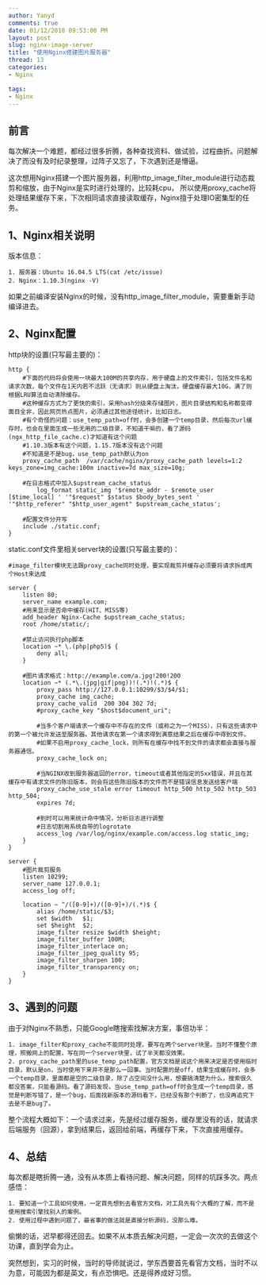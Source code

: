 ```yaml
---
author: Yanyd
comments: true
date: 01/12/2018 09:53:00 PM 
layout: post
slug: nginx-image-server
title: "使用Nginx搭建图片服务器"
thread: 13
categories: 
- Nginx

tags:
- Nginx
---
```


## 前言

每次解决一个难题，都经过很多折腾，各种查找资料、做试验，过程曲折。问题解决了而没有及时纪录整理，过阵子又忘了，下次遇到还是懵逼。

这次想用Nginx搭建一个图片服务器，利用http_image_filter_module进行动态裁剪和缩放，由于Nginx是实时进行处理的，比较耗cpu，
所以使用proxy_cache将处理结果缓存下来，下次相同请求直接读取缓存，Nginx擅于处理IO密集型的任务。

## 1、Nginx相关说明

版本信息：
	
	1. 服务器：Ubuntu 16.04.5 LTS(cat /etc/issue)
	2. Nginx：1.10.3(nginx -V)

如果之前编译安装Nginx的时候，没有http_image_filter_module，需要重新手动编译进去。

## 2、Nginx配置

http块的设置(只写最主要的)：
	
	http {
		#下面的代码将会使用一块最大100M的共享内存，用于硬盘上的文件索引，包括文件名和请求次数，每个文件在1天内若不活跃（无请求）则从硬盘上淘汰，硬盘缓存最大10G，满了则根据LRU算法自动清除缓存。
		#这种缓存方式为了更快的索引，采用hash分级来存储图片，图片目录结构和名称都变得面目全非，因此网页热点图片，必须通过其他途径统计，比如日志。
		#有个奇怪的问题：use_temp_path=off时，会多创建一个temp目录，然后每次url缓存时，也会在里面生成一些无用的二级目录，不知道干嘛的，看了源码(ngx_http_file_cache.c)才知道有这个问题
		#1.10.3版本有这个问题，1.15.7版本没有这个问题
		#不知道是不是bug，use_temp_path默认为on
		proxy_cache_path  /var/cache/nginx/proxy_cache_path levels=1:2 keys_zone=img_cache:100m inactive=7d max_size=10g;
		
		#在日志格式中加入$upstream_cache_status
    		log_format static_img '$remote_addr - $remote_user [$time_local] ' '"$request" $status $body_bytes_sent ' '"$http_referer" "$http_user_agent" $upstream_cache_status';
		
		#配置文件分开写
		include ./static.conf;
	}

static.conf文件里相关server块的设置(只写最主要的)：
	
	#image_filter模块无法跟proxy_cache同时处理，要实现裁剪并缓存必须要将请求拆成两个Host来达成

	server {
	    listen 80;
	    server_name example.com;
	    #用来显示是否命中缓存(HIT、MISS等)
	    add_header Nginx-Cache $upstream_cache_status;
	    root /home/static/;

	    #禁止访问执行php脚本
	    location ~* \.(php|php5)$ {
	        deny all;
	    }
	    
	    #图片请求格式：http://example.com/a.jpg!200!200
	    location ~* (.*\.(jpg|gif|png))!(.*)!(.*)$ {
	        proxy_pass http://127.0.0.1:10299/$3/$4/$1;
	        proxy_cache img_cache;
	        proxy_cache_valid  200 304 302 7d;
	        #proxy_cache_key "$host$document_uri";
	
	        #当多个客户端请求一个缓存中不存在的文件（或称之为一个MISS），只有这些请求中的第一个被允许发送至服务器。其他请求在第一个请求得到满意结果之后在缓存中得到文件。
	        #如果不启用proxy_cache_lock，则所有在缓存中找不到文件的请求都会直接与服务器通信。
	        proxy_cache_lock on;
	
	        #当NGINX收到服务器返回的error，timeout或者其他指定的5xx错误，并且在其缓存中有请求文件的陈旧版本，则会将这些陈旧版本的文件而不是错误信息发送给客户端
	        proxy_cache_use_stale error timeout http_500 http_502 http_503 http_504;
	        expires 7d;
	
	        #到时可以用来统计命中情况，分析日志进行调整
	        #日志切割用系统自带的logrotate
	        access_log /var/log/nginx/example.com/access.log static_img;
	  	}
	}

	server {
	    #图片裁剪服务
	    listen 10299;
	    server_name 127.0.0.1;
	    access_log off;
	
	    location ~ ^/([0-9]+)/([0-9]+)/(.*)$ {
	        alias /home/static/$3;
	        set $width   $1;
	        set $height  $2;
	        image_filter resize $width $height;
	        image_filter_buffer 100M;
	        image_filter_interlace on;
	        image_filter_jpeg_quality 95;
	        image_filter_sharpen 100;
	        image_filter_transparency on;
	    }
	}

## 3、遇到的问题

由于对Nginx不熟悉，只能Google瞎搜索找解决方案，事倍功半：
	
	1. image_filter和proxy_cache不能同时处理，要写在两个server块里。当时不懂整个原理，照搬网上的配置，写在同一个server块里，试了半天都没效果。
	2. proxy_cache_path里的use_temp_path配置，官方文档是说这个用来决定是否使用临时目录，默认是on，当时使用下来并不是那么一回事。当时配置的是off，结果生成缓存时，会多一个temp目录，里面都是空的二级目录，除了占空间没什么用，想要搞清楚为什么，搜索很久都没答案，只能看源码。看了源码发现，当use_temp_path=off时会生成一个temp目录，感觉是判断写错了，是一个bug，后面找新版本的源码看下，已经没有那个判断了，也没再追究下去是不是bug了。

整个流程大概如下：一个请求过来，先是经过缓存服务，缓存里没有的话，就请求后端服务（回源），拿到结果后，返回给前端，再缓存下来，下次直接用缓存。

## 4、总结

每次都是瞎折腾一通，没有从本质上看待问题、解决问题，同样的坑踩多次。两点感悟：
	
	1. 要知道一个工具如何使用，一定首先想到去看官方文档，对工具先有个大概的了解，而不是使用搜索引擎找别人的案例。
	2. 使用过程中遇到问题了，最省事的做法就是直接分析源码，没那么难。

偷懒的话，迟早都得还回去。如果不从本质去解决问题，一定会一次次的去做这个功课，直到学会为止。

突然想到，实习的时候，当时的导师就说过，学东西要首先看官方文档，当时不以为意，可能因为都是英文，有点恐惧吧。还是得养成好习惯。